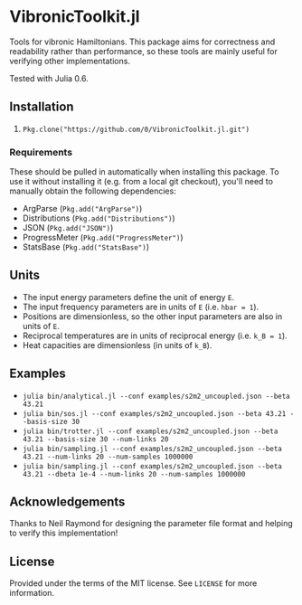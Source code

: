 # VibronicToolkit.jl

Tools for vibronic Hamiltonians.
This package aims for correctness and readability rather than performance, so these tools are mainly useful for verifying other implementations.

Tested with Julia 0.6.


## Installation

1. `Pkg.clone("https://github.com/0/VibronicToolkit.jl.git")`


### Requirements

These should be pulled in automatically when installing this package.
To use it without installing it (e.g. from a local git checkout), you'll need to manually obtain the following dependencies:

* ArgParse (`Pkg.add("ArgParse")`)
* Distributions (`Pkg.add("Distributions")`)
* JSON (`Pkg.add("JSON")`)
* ProgressMeter (`Pkg.add("ProgressMeter")`)
* StatsBase (`Pkg.add("StatsBase")`)


## Units

* The input energy parameters define the unit of energy `E`.
* The input frequency parameters are in units of `E` (i.e. `hbar = 1`).
* Positions are dimensionless, so the other input parameters are also in units of `E`.
* Reciprocal temperatures are in units of reciprocal energy (i.e. `k_B = 1`).
* Heat capacities are dimensionless (in units of `k_B`).


## Examples

* `julia bin/analytical.jl --conf examples/s2m2_uncoupled.json --beta 43.21`
* `julia bin/sos.jl --conf examples/s2m2_uncoupled.json --beta 43.21 --basis-size 30`
* `julia bin/trotter.jl --conf examples/s2m2_uncoupled.json --beta 43.21 --basis-size 30 --num-links 20`
* `julia bin/sampling.jl --conf examples/s2m2_uncoupled.json --beta 43.21 --num-links 20 --num-samples 1000000`
* `julia bin/sampling.jl --conf examples/s2m2_uncoupled.json --beta 43.21 --dbeta 1e-4 --num-links 20 --num-samples 1000000`


## Acknowledgements

Thanks to Neil Raymond for designing the parameter file format and helping to verify this implementation!


## License

Provided under the terms of the MIT license.
See `LICENSE` for more information.
